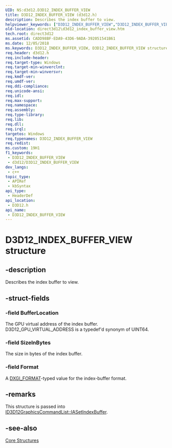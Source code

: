 ```yaml
---
UID: NS:d3d12.D3D12_INDEX_BUFFER_VIEW
title: D3D12_INDEX_BUFFER_VIEW (d3d12.h)
description: Describes the index buffer to view.
helpviewer_keywords: ["D3D12_INDEX_BUFFER_VIEW","D3D12_INDEX_BUFFER_VIEW structure","d3d12/D3D12_INDEX_BUFFER_VIEW","direct3d12.d3d12_index_buffer_view"]
old-location: direct3d12\d3d12_index_buffer_view.htm
tech.root: direct3d12
ms.assetid: CADD98BF-EDA9-43D6-9ADA-392051541B61
ms.date: 12/05/2018
ms.keywords: D3D12_INDEX_BUFFER_VIEW, D3D12_INDEX_BUFFER_VIEW structure, d3d12/D3D12_INDEX_BUFFER_VIEW, direct3d12.d3d12_index_buffer_view
req.header: d3d12.h
req.include-header: 
req.target-type: Windows
req.target-min-winverclnt: 
req.target-min-winversvr: 
req.kmdf-ver: 
req.umdf-ver: 
req.ddi-compliance: 
req.unicode-ansi: 
req.idl: 
req.max-support: 
req.namespace: 
req.assembly: 
req.type-library: 
req.lib: 
req.dll: 
req.irql: 
targetos: Windows
req.typenames: D3D12_INDEX_BUFFER_VIEW
req.redist: 
ms.custom: 19H1
f1_keywords:
 - D3D12_INDEX_BUFFER_VIEW
 - d3d12/D3D12_INDEX_BUFFER_VIEW
dev_langs:
 - c++
topic_type:
 - APIRef
 - kbSyntax
api_type:
 - HeaderDef
api_location:
 - D3D12.h
api_name:
 - D3D12_INDEX_BUFFER_VIEW
---
```


# D3D12_INDEX_BUFFER_VIEW structure


## -description

Describes the index buffer to view.

## -struct-fields

### -field BufferLocation

The GPU virtual address of the index buffer.  
            D3D12_GPU_VIRTUAL_ADDRESS is a typedef'd synonym of UINT64.

### -field SizeInBytes

The size in bytes of the index buffer.

### -field Format

A <a href="https://docs.microsoft.com/windows/desktop/api/dxgiformat/ne-dxgiformat-dxgi_format">DXGI_FORMAT</a>-typed value for the index-buffer format.

## -remarks

This structure is passed into <a href="https://docs.microsoft.com/windows/desktop/api/d3d12/nf-d3d12-id3d12graphicscommandlist-iasetindexbuffer">ID3D12GraphicsCommandList::IASetIndexBuffer</a>.

## -see-also

<a href="https://docs.microsoft.com/windows/desktop/direct3d12/direct3d-12-structures">Core Structures</a>

